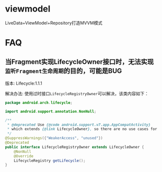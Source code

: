 # viewmodel

LiveData+ViewModel+Repository打造MVVM模式

# FAQ

## 当Fragment实现LifecycleOwner接口时，无法实现`监听Fragment生命周期`的目的，可能是BUG

版本: Lifecycle:1.1.1

解决办法: 使用过时接口`LifecycleRegistryOwner`可以解决，该类内容如下：

```java
package android.arch.lifecycle;

import android.support.annotation.NonNull;

/**
 * @deprecated Use {@code android.support.v7.app.AppCompatActivity}
 * which extends {@link LifecycleOwner}, so there are no use cases for this class.
 */
@SuppressWarnings({"WeakerAccess", "unused"})
@Deprecated
public interface LifecycleRegistryOwner extends LifecycleOwner {
    @NonNull
    @Override
    LifecycleRegistry getLifecycle();
}
```
